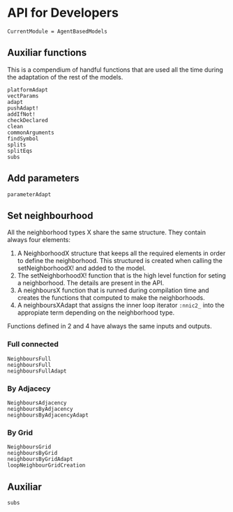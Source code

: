 # API for Developers

```@meta
CurrentModule = AgentBasedModels
```

## Auxiliar functions
This is a compendium of handful functions that are used all the time during the adaptation of the rest of the models.
```@docs
platformAdapt
vectParams
adapt
pushAdapt!
addIfNot!
checkDeclared
clean
commonArguments
findSymbol
splits
splitEqs
subs
```

## Add parameters
```@docs
parameterAdapt
```

## Set neighbourhood
All the neighborhood types X share the same structure. They contain always four elements:
  1. A NeighborhoodX structure that keeps all the required elements in order to define the neighborhood. This structured is created when calling the setNeighborhoodX! and added to the model.
  2. The setNeighborhoodX! function that is the high level function for seting a neighborhood. The details are present in the API.
  3. A neighboursX function that is runned during compilation time and creates the functions that computed to make the neighborhoods.
  4. A neighboursXAdapt that assigns the inner loop iterator `:nnic2_` into the appropiate term depending on the neighborhood type.

Functions defined in 2 and 4 have always the same inputs and outputs.

### Full connected
```@docs
NeighboursFull
neighboursFull
neighboursFullAdapt
```

### By Adjacecy
```@docs
NeighboursAdjacency
neighboursByAdjacency
neighboursByAdjacencyAdapt
```

### By Grid
```@docs
NeighboursGrid
neighboursByGrid
neighboursByGridAdapt
loopNeighbourGridCreation
```

## Auxiliar
```@docs
subs
```

